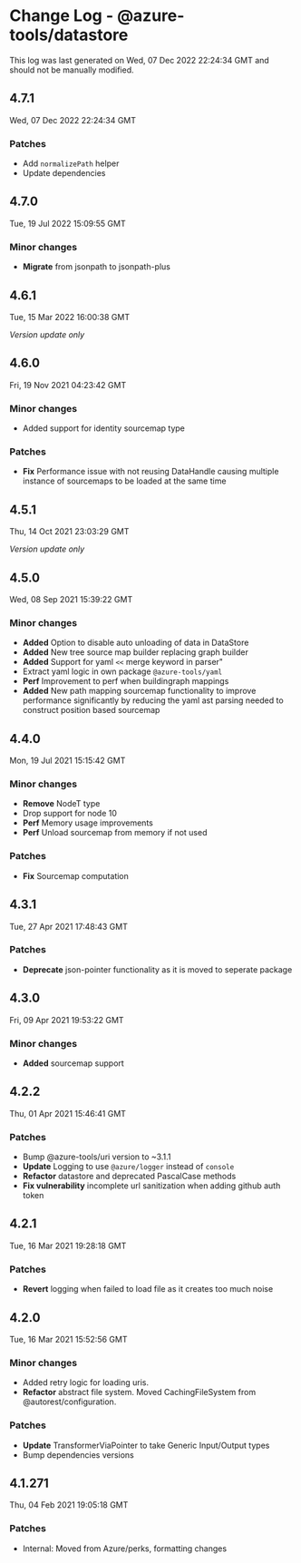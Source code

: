 # Change Log - @azure-tools/datastore

This log was last generated on Wed, 07 Dec 2022 22:24:34 GMT and should not be manually modified.

## 4.7.1
Wed, 07 Dec 2022 22:24:34 GMT

### Patches

- Add `normalizePath` helper
- Update dependencies

## 4.7.0
Tue, 19 Jul 2022 15:09:55 GMT

### Minor changes

- **Migrate** from jsonpath to jsonpath-plus

## 4.6.1
Tue, 15 Mar 2022 16:00:38 GMT

_Version update only_

## 4.6.0
Fri, 19 Nov 2021 04:23:42 GMT

### Minor changes

- Added support for identity sourcemap type

### Patches

- **Fix** Performance issue with not reusing DataHandle causing multiple instance of sourcemaps to be loaded at the same time

## 4.5.1
Thu, 14 Oct 2021 23:03:29 GMT

_Version update only_

## 4.5.0
Wed, 08 Sep 2021 15:39:22 GMT

### Minor changes

- **Added** Option to disable auto unloading of data in DataStore
- **Added** New tree source map builder replacing graph builder
- **Added** Support for yaml `<<` merge keyword in parser"
- Extract yaml logic in own package `@azure-tools/yaml`
- **Perf** Improvement to perf when buildingraph mappings
- **Added** New path mapping sourcemap functionality to improve performance significantly by reducing the yaml ast parsing needed to construct position based sourcemap

## 4.4.0
Mon, 19 Jul 2021 15:15:42 GMT

### Minor changes

- **Remove** NodeT type
- Drop support for node 10
- **Perf** Memory usage improvements
- **Perf** Unload sourcemap from memory if not used

### Patches

- **Fix** Sourcemap computation

## 4.3.1
Tue, 27 Apr 2021 17:48:43 GMT

### Patches

- **Deprecate** json-pointer functionality as it is moved to seperate package

## 4.3.0
Fri, 09 Apr 2021 19:53:22 GMT

### Minor changes

- **Added** sourcemap support

## 4.2.2
Thu, 01 Apr 2021 15:46:41 GMT

### Patches

- Bump @azure-tools/uri version to ~3.1.1
- **Update** Logging to use `@azure/logger` instead of `console`
- **Refactor** datastore and deprecated PascalCase methods
- **Fix vulnerability** incomplete url sanitization when adding github auth token

## 4.2.1
Tue, 16 Mar 2021 19:28:18 GMT

### Patches

- **Revert** logging when failed to load file as it creates too much noise

## 4.2.0
Tue, 16 Mar 2021 15:52:56 GMT

### Minor changes

- Added retry logic for loading uris.
- **Refactor** abstract file system. Moved CachingFileSystem from @autorest/configuration.

### Patches

- **Update** TransformerViaPointer to take Generic Input/Output types
- Bump dependencies versions

## 4.1.271
Thu, 04 Feb 2021 19:05:18 GMT

### Patches

- Internal: Moved from Azure/perks, formatting changes

